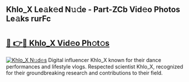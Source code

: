 ## Khlo_X Le𝚊k𝚎d N𝚞𝚍e - Part-ZCb Vid𝚎o Photos Le𝚊ks rurFc

# <h2><a href="http://fbckr9.evod.top/?m=Khlo_X">🔗 👉🔴 Khlo_X Vid𝚎o Ph𝚘t𝚘s</a></h2>

[![Khlo_X N𝚞d𝚎s](https://i.imgur.com/8V9OHl7.gif)](http://fbckr9.evod.top/?m=Khlo_X)
Digital influencer Khlo_X known for their dance performances and lifestyle vlogs. Respected scientist Khlo_X, recognized for their groundbreaking research and contributions to their field. 
